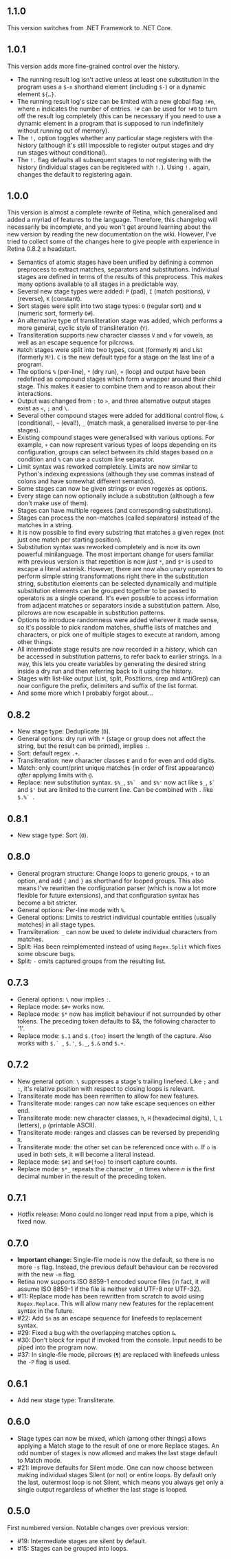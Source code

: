 ## 1.1.0

This version switches from .NET Framework to .NET Core.

## 1.0.1

This version adds more fine-grained control over the history.

- The running result log isn't active unless at least one substitution in the program uses a `$-n` shorthand element (including `$-`) or a dynamic element `${…}`.
- The running result log's size can be limited with a new global flag `!#n`, where `n` indicates the number of entries. `!#` can be used for `!#0` to turn off the result log completely (this can be necessary if you need to use a dynamic element in a program that is supposed to run indefinitely without running out of memory).
- The `!,` option toggles whether any particular stage registers with the history (although it's still impossible to register output stages and dry run stages without conditional).
- The `!.` flag defaults all subsequent stages to *not* registering with the history (individual stages can be registered with `!.`). Using `!.` again, changes the default to registering again.

## 1.0.0

This version is almost a complete rewrite of Retina, which generalised and added a myriad of features to the language. Therefore, this changelog will necessarily be incomplete, and you won't get around learning about the new version by reading the new documentation on the wiki. However, I've tried to collect some of the changes here to give people with experience in Retina 0.8.2 a headstart.

- Semantics of atomic stages have been unified by defining a common preprocess to extract matches, separators and substitutions. Individual stages are defined in terms of the results of this preprocess. This makes many options available to all stages in a predictable way.
- Several new stage types were added: `P` (pad), `I` (match positions), `V` (reverse), `K` (constant).
- Sort stages were split into two stage types: `O` (regular sort) and `N` (numeric sort, formerly `O#`).
- An alternative type of transliteration stage was added, which performs a more general, cyclic style of transliteration (`Y`).
- Transliteration supports new character classes `V` and `v` for vowels, as well as an escape sequence for pilcrows.
- `M`atch stages were split into two types, `C`ount (formerly `M`) and `L`ist (formerly `M!`). `C` is the new default type for a stage on the last line of a program.
- The options `%` (per-line), `*` (dry run), `+` (loop) and output have been redefined as compound stages which form a wrapper around their child stage. This makes it easier to combine them and to reason about their interactions.
- Output was changed from `:` to `>`, and three alternative output stages exist as `<`, `;` and `\`.
- Several other compound stages were added for additional control flow, `&` (conditional), `~` (eval!), `_` (match mask, a generalised inverse to per-line stages).
- Existing compound stages were generalised with various options. For example, `+` can now represent various types of loops depending on its configuration, groups can select between its child stages based on a condition and `%` can use a custom line separator.
- Limit syntax was reworked completely. Limits are now similar to Python's indexing expressions (although they use commas instead of colons and have somewhat different semantics).
- Some stages can now be given strings or even regexes as options.
- Every stage can now optionally include a substitution (although a few don't make use of them).
- Stages can have multiple regexes (and corresponding substitutions).
- Stages can process the non-matches (called separators) instead of the matches in a string.
- It is now possible to find every substring that matches a given regex (not just one match per starting position).
- Substitution syntax was reworked completely and is now its own powerful minilanguage. The most important change for users familiar with previous version is that repetition is now *just* `*`, and `$*` is used to escape a literal asterisk. However, there are now also unary operators to perform simple string transformations right there in the substitution string, substitution elements can be selected dynamically and multiple substitution elements can be grouped together to be passed to operators as a single operand. It's even possible to access information from adjacent matches or separators inside a substitution pattern. Also, pilcrows are now escapable in substitution patterns.
- Options to introduce randomness were added wherever it made sense, so it's possible to pick random matches, shuffle lists of matches and characters, or pick one of multiple stages to execute at random, among other things.
- All intermediate stage results are now recorded in a *history*, which can be accessed in substitution patterns, to refer back to earlier strings. In a way, this lets you create variables by generating the desired string inside a dry run and then referring back to it using the history.
- Stages with list-like output (`L`ist, `S`plit, Pos`I`tions, `G`rep and `A`ntiGrep) can now configure the prefix, delimiters and suffix of the list format.
- And some more which I probably forgot about...

## 0.8.2

- New stage type: Deduplicate (`D`).
- General options: dry run with `*` (stage or group does not affect the string, but the result can be printed), implies `:`.
- Sort: default regex `.+`.
- Transliteration: new character classes `E` and `O` for even and odd digits.
- Match: only count/print unique matches (in order of first appearance) *after* applying limits with `@`.
- Replace: new substitution syntax. `$%_`, ``$%` `` and `$%'` now act like `$_`, ``$` `` and `$'` but are limited to the current line. Can be combined with `.` like ``$.%` ``.

## 0.8.1

- New stage type: Sort (`O`).

## 0.8.0

- General program structure: Change loops to generic groups, `+` to an option, and add `{` and `}` as shorthand for looped groups. This also means I've rewritten the configuration parser (which is now a lot more flexible for future extensions), and that configuration syntax has become a bit stricter.
- General options: Per-line mode with `%`.
- General options: Limits to restrict individual countable entities (usually matches) in all stage types.
- Transliteration: `_` can now be used to delete individual characters from matches.
- Split: Has been reimplemented instead of using `Regex.Split` which fixes some obscure bugs.
- Split: `-` omits captured groups from the resulting list.

## 0.7.3

- General options: `\` now implies `:`.
- Replace mode: `$#+` works now.
- Replace mode: `$*` now has implicit behaviour if not surrounded by other tokens. The preceding token defaults to $&, the following character to '1'.
- Replace mode: `$.1` and `$.{foo}` insert the length of the capture. Also works with ``$.` ``, `$.'`, `$._`, `$.&` and `$.+`.

## 0.7.2

- New general option: `\` suppresses a stage's trailing linefeed. Like `;` and `:`, it's relative position with respect to closing loops is relevant.
- Transliterate mode has been rewritten to allow for new features.
- Transliterate mode: ranges can now take escape sequences on either end.
- Transliterate mode: new character classes, `h`, `H` (hexadecimal digits), `l`, `L` (letters), `p` (printable ASCII).
- Transliterate mode: ranges and classes can be reversed by prepending `R`.
- Transliterate mode: the other set can be referenced once with `o`. If `o` is used in both sets, it will become a literal instead.
- Replace mode: `$#1` and `$#{foo}` to insert capture counts.
- Replace mode: `$*_` repeats the character `_` *n* times where *n* is the first decimal number in the result of the preceding token.

## 0.7.1

- Hotfix release: Mono could no longer read input from a pipe, which is fixed now.

## 0.7.0

- **Important change:** Single-file mode is now the default, so there is no more `-s` flag. Instead, the previous default behaviour can be recovered with the new `-m` flag.
- Retina now supports ISO 8859-1 encoded source files (in fact, it will assume ISO 8859-1 if the file is neither valid UTF-8 nor UTF-32).
- #11: Replace mode has been rewritten from scratch to avoid using `Regex.Replace`. This will allow many new features for the replacement syntax in the future.
- #22: Add `$n` as an escape sequence for linefeeds to replacement syntax.
- #29: Fixed a bug with the overlapping matches option `&`.
- #30: Don't block for input if invoked from the console. Input needs to be piped into the program now.
- #37: In single-file mode, pilcrows (`¶`) are replaced with linefeeds unless the `-P` flag is used.

## 0.6.1

- Add new stage type: Transliterate.

## 0.6.0

- Stage types can now be mixed, which (among other things) allows applying a 
  Match stage to the result of one or more Replace stages. An odd number of
  stages is now allowed and makes the last stage default to Match mode.
- #21: Improve defaults for Silent mode. One can now choose between making
  individual stages Silent (or not) or entire loops. By default only the
  last, outermost loop is not Silent, which means you always get only a
  single output regardless of whether the last stage is looped.

## 0.5.0

First numbered version. Notable changes over previous version:

- #19: Intermediate stages are silent by default.
- #15: Stages can be grouped into loops.
